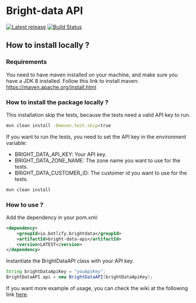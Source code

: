 # Bright-data API

[![Latest release](https://img.shields.io/github/release/botlify-io/bright-data-api.svg)](https://github.com/botlify-io/bright-data-api/releases/latest)
[![Build Status](https://github.com/botlify-io/bright-data-api/workflows/Java%20CI/badge.svg?branch=master)](https://github.com/botlify-io/guava/bright-data-api/actions)

## How to install locally ?

### Requirements

You need to have maven installed on your machine, and make sure you have a JDK 8 installed.
Follow this link to install maven: https://maven.apache.org/install.html

### How to install the package locally ?

This installation skip the tests, because the tests need a valid API key to run.
```bash
mvn clean install -Dmaven.test.skip=true
```

If you want to run the tests, you need to set the API key in the environment variable:
- BRIGHT_DATA_API_KEY: Your API key.
- BRIGHT_DATA_ZONE_NAME: The zone name you want to use for the tests.
- BRIGHT_DATA_CUSTOMER_ID: The customer id you want to use for the tests.

```bash
mvn clean install
```

### How to use ?

Add the dependency in your pom.xml:
```xml
<dependency>
    <groupId>io.botlify.brightdata</groupId>
    <artifactId>bright-data-api</artifactId>
    <version>LATEST</version>
</dependency>
```

Instantiate the BrightDataAPI class with your API key.
```java
String brightDataApiKey = "youApiKey";
BrightDataAPI api = new BrightDataAPI(brightDataApiKey);
```

If you want more example of usage, you can check the wiki at the following link
<a href="https://github.com/botlify-io/bright-data-api/wiki">here</a>.
